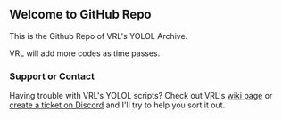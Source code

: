 ## Welcome to GitHub Repo

This is the Github Repo of VRL's YOLOL Archive.

VRL will add more codes as time passes.


### Support or Contact

Having trouble with VRL's YOLOL scripts? Check out VRL's [wiki page](https://github.com/vrlnx/yolol/wiki) or [create a ticket on Discord](http://d.vrl.sh/) and I'll try to help you sort it out.
